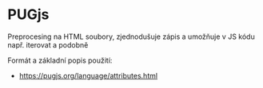 # PUGjs

Preprocesing na HTML soubory, zjednodušuje zápis a umožňuje v JS kódu např. iterovat a podobně

Formát a základní popis použití:
- https://pugjs.org/language/attributes.html
